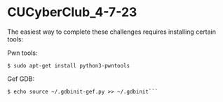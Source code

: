 # CUCyberClub_4-7-23

The easiest way to complete these challenges requires installing certain tools:

Pwn tools:

```$ sudo apt-get install python3-pwntools```

Gef GDB:

```$ wget -O ~/.gdbinit-gef.py -q https://gef.blah.cat/py
$ echo source ~/.gdbinit-gef.py >> ~/.gdbinit```
